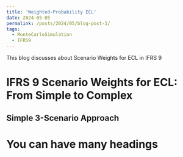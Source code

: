 ```yaml
---
title: 'Weighted-Probability ECL'
date: 2024-05-05
permalink: /posts/2024/05/blog-post-1/
tags:
  - MonteCarloSimulation
  - IFRS9
---
```


This blog discusses about Scenario Weights for ECL in IFRS 9

IFRS 9 Scenario Weights for ECL: From Simple to Complex
======

Simple 3-Scenario Approach
------


You can have many headings
======


